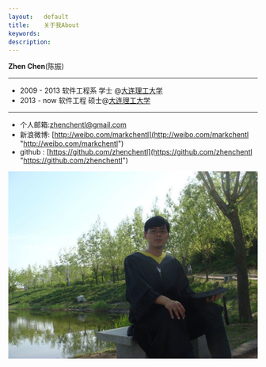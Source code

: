 ```yaml
---
layout:   default
title:    关于我About 
keywords: 
description: 
---
```

  
**Zhen Chen**(陈振)

---
- 2009 - 2013 软件工程系 学士 @[大连理工大学](http://www.dlut.edu.cn/)   
- 2013 - now 软件工程 硕士@[大连理工大学](http://www.dlut.edu.cn/)   

----
- 个人邮箱:[zhenchentl@gmail.com](zhenchentl@gmail.com "zhenchentl@gmail.com")   
- 新浪微博: [http://weibo.com/markchentl](http://weibo.com/markchentl "http://weibo.com/markchentl")   
- github : [https://github.com/zhenchentl](https://github.com/zhenchentl "https://github.com/zhenchentl")

![](/img/face.jpg)